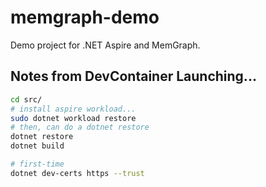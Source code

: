 # memgraph-demo

Demo project for .NET Aspire and MemGraph.

## Notes from DevContainer Launching...

```bash
cd src/
# install aspire workload...
sudo dotnet workload restore
# then, can do a dotnet restore
dotnet restore
dotnet build

# first-time
dotnet dev-certs https --trust
```